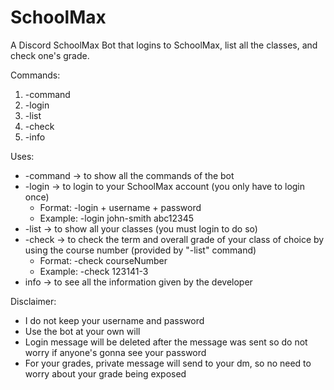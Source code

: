 # SchoolMax
A Discord SchoolMax Bot that logins to SchoolMax, list all the classes, and check one's grade.

Commands: 
  1. -command
  2. -login
  3. -list
  4. -check 
  5. -info

Uses:
  * -command -> to show all the commands of the bot
  * -login -> to login to your SchoolMax account (you only have to login once)
      * Format: -login + username + password 
      * Example: -login john-smith abc12345
  * -list -> to show all your classes (you must login to do so)
  * -check -> to check the term and overall grade of your class of choice by using the course number (provided by "-list" command)
      * Format: -check courseNumber
      * Example: -check 123141-3
  * info -> to see all the information given by the developer


  Disclaimer: 
  * I do not keep your username and password 
  * Use the bot at your own will
  * Login message will be deleted after the message was sent so do not worry if anyone's gonna see your password
  * For your grades, private message will send to your dm, so no need to worry about your grade being exposed
    
